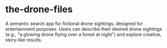 # the-drone-files
A semantic search app for fictional drone sightings, designed for entertainment purposes. Users can describe their desired drone sightings (e.g., "a glowing drone flying over a forest at night") and explore creative, story-like results.
